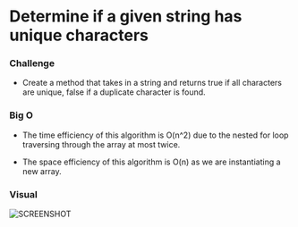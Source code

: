 # Determine if a given string has unique characters

### Challenge

- Create a method that takes in a string and returns true if all characters are unique, false if a duplicate character is found.

### Big O

- The time efficiency of this algorithm is O(n^2) due to the nested for loop traversing through the array at most twice.

- The space efficiency of this algorithm is O(n) as we are instantiating a new array.

### Visual
![SCREENSHOT]()
